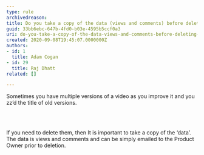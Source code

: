 ```yaml
---
type: rule
archivedreason: 
title: Do you take a copy of the data (views and comments) before deleting a version for good?
guid: 33bb6ebc-647b-4fd0-b03e-4595b5ccf0a3
uri: do-you-take-a-copy-of-the-data-views-and-comments-before-deleting-a-version-for-good
created: 2020-09-08T19:45:07.0000000Z
authors:
- id: 1
  title: Adam Cogan
- id: 29
  title: Raj Dhatt
related: []

---
```



<p class="ssw15-rteElement-P">Sometimes you have multiple versions of a video as you improve it and you zz’d the title of old versions.​​<br></p>
<br><excerpt class='endintro'></excerpt><br>
<p class="ssw15-rteElement-P">​If you need to delete them, then It is important to take a copy of the ‘data’. The data is views and comments and can be simply emailed to the Product Owner prior to deletion.​<br></p>


